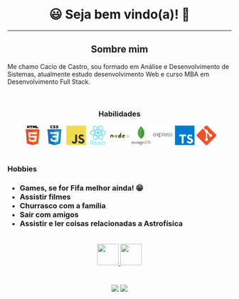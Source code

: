<h1 align="center">😃  Seja bem vindo(a)! 👋</h1>
<hr/>
<div align="center">
  <h2> Sombre mim</h2>  
  <p align="left">
    Me chamo Cacio de Castro, sou formado em Análise e Desenvolvimento de Sistemas, atualmente estudo desenvolvimento Web e curso MBA em Desenvolvimento Full Stack.
  </p>  
  </br>  
  <h3>Habilidades</h3>  
  <img left="10px"  src="https://raw.githubusercontent.com/devicons/devicon/master/icons/html5/html5-original-wordmark.svg" alt="html5" width="45" height="45"/> 
  <img left="10px"  src="https://raw.githubusercontent.com/devicons/devicon/master/icons/css3/css3-original-wordmark.svg" alt="css3" width="45" height="45"/> 
  <img left="10px"  src="https://raw.githubusercontent.com/devicons/devicon/master/icons/javascript/javascript-original.svg" alt="javascript" width="45" height="45"/>
  <img left="10px"  src="https://raw.githubusercontent.com/devicons/devicon/master/icons/react/react-original-wordmark.svg" alt="react" width="45" height="45"/>
  <img left="10px"  src="https://raw.githubusercontent.com/devicons/devicon/master/icons/nodejs/nodejs-original-wordmark.svg" alt="nodejs" width="45" height="45"/>
  <img left="10px"  src="https://raw.githubusercontent.com/devicons/devicon/master/icons/mongodb/mongodb-original-wordmark.svg" alt="mongodb" width="45" height="45"/> 
  <img left="10px"  src="https://raw.githubusercontent.com/devicons/devicon/master/icons/express/express-original-wordmark.svg" alt="express" width="45" height="45"/>
  <img left="10px"  src="https://raw.githubusercontent.com/devicons/devicon/master/icons/typescript/typescript-plain.svg" alt="typescript" width="45" height="45" />
  <img left="10px"  src="https://raw.githubusercontent.com/devicons/devicon/master/icons/git/git-original.svg" alt="git" width="45" height="45"/>
 </div>
 </br>  
 <h3>Hobbies<h3>
	 <ul> 
		 <li> Games, se for Fifa melhor ainda! 😁</li>
		 <li> Assistir filmes</li>       
		 <li> Churrasco com a família</li>
		 <li> Sair com amigos</li>
		 <li> Assistir e ler coisas relacionadas a Astrofísica</li>      
	 </ul>
	</br>
  <div align="center">
	<a href="https://github.com/kacyos?tab=repositories" target="_blank"/>
			<img src="https://cdn.iconscout.com/icon/free/png-256/github-108-438008.png" width="48px" height="48px"/>
	</a>
	<a href="https://www.linkedin.com/in/cacio/" target="_blank"/>
		<img src="https://i.ibb.co/Kx2GSrT/linkedin.png" width="48px" height="48px"/>
	</a>	
	</div>
	</br></br>  
	<div align="center">
		<img margin="40px" src="https://github-readme-stats.vercel.app/api/top-langs/?username=kacyos"/>		
		<img src="https://github-readme-stats.vercel.app/api?username=kacyos&show_icons=true&theme=radical"/>
	</div>
  
 



  
  
